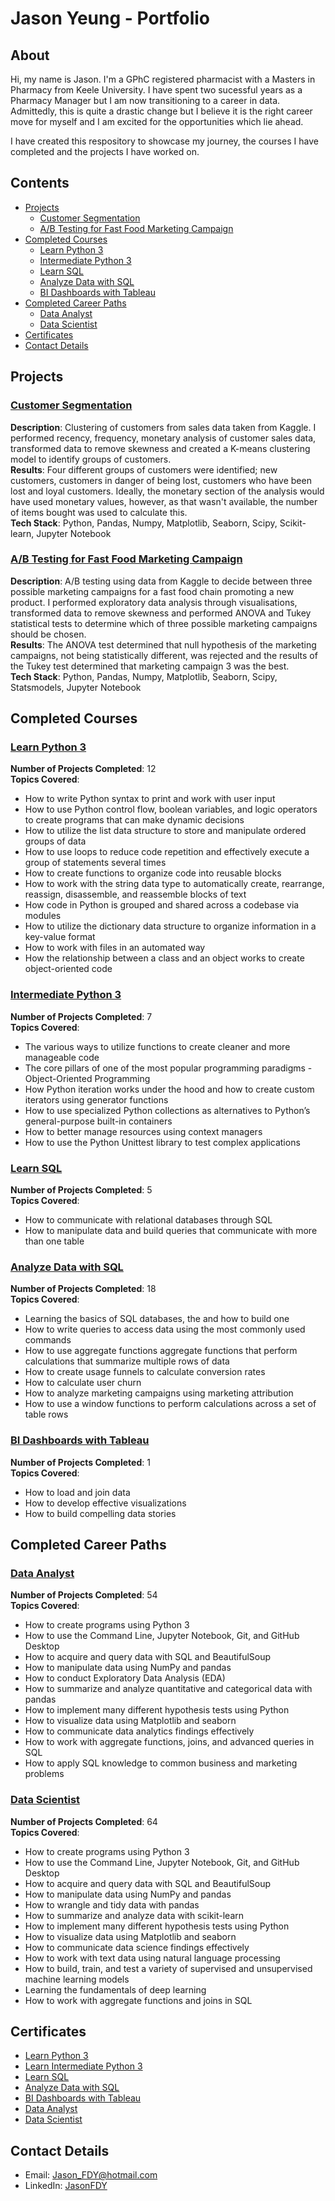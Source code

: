 # Jason Yeung - Portfolio

## About
Hi, my name is Jason. I'm a GPhC registered pharmacist with a Masters in Pharmacy from Keele University. I have spent two sucessful years as a Pharmacy Manager but I am now transitioning to a career in data. Admittedly, this is quite a drastic change but I believe it is the right career move for myself and I am excited for the opportunities which lie ahead.

I have created this respository to showcase my journey, the courses I have completed and the projects I have worked on.

## Contents
* [Projects](#projects)
  * [Customer Segmentation](#customer-segmentation)
  * [A/B Testing for Fast Food Marketing Campaign](#ab-testing-for-fast-food-marketing-campaign)
* [Completed Courses](#completed-courses)
  * [Learn Python 3](#learn-python-3)
  * [Intermediate Python 3](#intermediate-python-3)
  * [Learn SQL](#learn-sql)
  * [Analyze Data with SQL](#analyze-data-with-sql)
  * [BI Dashboards with Tableau](#bi-dashboards-with-tableau)
* [Completed Career Paths](#completed-career-paths)
  * [Data Analyst](#data-analyst)
  * [Data Scientist](#data-scientist)
* [Certificates](#certificates)
* [Contact Details](#contact-details)

## Projects
### [Customer Segmentation](https://github.com/JasonFDY/Customer-Segmentation/blob/main/Grouping%20Grocery%20Store%20Customers.ipynb)
__Description__: Clustering of customers from sales data taken from Kaggle. I performed recency, frequency, monetary analysis of customer sales data, transformed data to remove skewness and created a K-means clustering model to identify groups of customers.\
__Results__: Four different groups of customers were identified; new customers, customers in danger of being lost, customers who have been lost and loyal customers. Ideally, the monetary section of the analysis would have used monetary values, however, as that wasn't available, the number of items bought was used to calculate this.\
__Tech Stack__: Python, Pandas, Numpy, Matplotlib, Seaborn, Scipy, Scikit-learn, Jupyter Notebook

### [A/B Testing for Fast Food Marketing Campaign](https://github.com/JasonFDY/AB-Test-Promotions/blob/main/AB%20Testing%20-%20Fast%20Food%20Marketing%20Campaign.ipynb)
__Description__: A/B testing using data from Kaggle to decide between three possible marketing campaigns for a fast food chain promoting a new product. I performed exploratory data analysis through visualisations, transformed data to remove skewness and performed ANOVA and Tukey statistical tests to determine which of three possible marketing campaigns should be chosen.\
__Results__: The ANOVA test determined that null hypothesis of the marketing campaigns, not being statistically different, was rejected and the results of the Tukey test determined that marketing campaign 3 was the best.\
__Tech Stack__: Python, Pandas, Numpy, Matplotlib, Seaborn, Scipy, Statsmodels, Jupyter Notebook

## Completed Courses
### [Learn Python 3](https://www.codecademy.com/learn/learn-python-3)
__Number of Projects Completed__: 12\
__Topics Covered__:
* How to write Python syntax to print and work with user input
* How to use Python control flow, boolean variables, and logic operators to create programs that can make dynamic decisions
* How to utilize the list data structure to store and manipulate ordered groups of data
* How to use loops to reduce code repetition and effectively execute a group of statements several times
* How to create functions to organize code into reusable blocks
* How to work with the string data type to automatically create, rearrange, reassign, disassemble, and reassemble blocks of text
* How code in Python is grouped and shared across a codebase via modules
* How to utilize the dictionary data structure to organize information in a key-value format
* How to work with files in an automated way
* How the relationship between a class and an object works to create object-oriented code

### [Intermediate Python 3](https://www.codecademy.com/learn/learn-intermediate-python-3)
__Number of Projects Completed__: 7\
__Topics Covered__:
* The various ways to utilize functions to create cleaner and more manageable code
* The core pillars of one of the most popular programming paradigms - Object-Oriented Programming
* How Python iteration works under the hood and how to create custom iterators using generator functions
* How to use specialized Python collections as alternatives to Python’s general-purpose built-in containers
* How to better manage resources using context managers
* How to use the Python Unittest library to test complex applications

### [Learn SQL](https://www.codecademy.com/learn/learn-sql)
__Number of Projects Completed__: 5\
__Topics Covered__:
* How to communicate with relational databases through SQL
* How to manipulate data and build queries that communicate with more than one table

### [Analyze Data with SQL](https://www.codecademy.com/learn/paths/analyze-data-with-sql)
__Number of Projects Completed__: 18\
__Topics Covered__:
* Learning the basics of SQL databases, the and how to build one
* How to write queries to access data using the most commonly used commands
* How to use aggregate functions aggregate functions that perform calculations that summarize multiple rows of data
* How to create usage funnels to calculate conversion rates
* How to calculate user churn
* How to analyze marketing campaigns using marketing attribution
* How to use a window functions to perform calculations across a set of table rows

### [BI Dashboards with Tableau](https://www.codecademy.com/learn/bi-dashboards-with-tableau)
__Number of Projects Completed__: 1\
__Topics Covered__:
* How to load and join data
* How to develop effective visualizations
* How to build compelling data stories

## Completed Career Paths
### [Data Analyst](https://www.codecademy.com/learn/paths/data-analyst-2021)
__Number of Projects Completed__: 54\
__Topics Covered__:
* How to create programs using Python 3
* How to use the Command Line, Jupyter Notebook, Git, and GitHub Desktop
* How to acquire and query data with SQL and BeautifulSoup
* How to manipulate data using NumPy and pandas
* How to conduct Exploratory Data Analysis (EDA)
* How to summarize and analyze quantitative and categorical data with pandas
* How to implement many different hypothesis tests using Python
* How to visualize data using Matplotlib and seaborn
* How to communicate data analytics findings effectively
* How to work with aggregate functions, joins, and advanced queries in SQL
* How to apply SQL knowledge to common business and marketing problems

### [Data Scientist](https://www.codecademy.com/learn/paths/data-science-2021)
__Number of Projects Completed__: 64\
__Topics Covered__:
* How to create programs using Python 3
* How to use the Command Line, Jupyter Notebook, Git, and GitHub Desktop
* How to acquire and query data with SQL and BeautifulSoup
* How to manipulate data using NumPy and pandas
* How to wrangle and tidy data with pandas
* How to summarize and analyze data with scikit-learn
* How to implement many different hypothesis tests using Python
* How to visualize data using Matplotlib and seaborn
* How to communicate data science findings effectively
* How to work with text data using natural language processing
* How to build, train, and test a variety of supervised and unsupervised machine learning models
* Learning the fundamentals of deep learning
* How to work with aggregate functions and joins in SQL

## Certificates
* [Learn Python 3](https://www.codecademy.com/profiles/JasonFDY/certificates/6c152bd262967f8c941c9707ed636bda)
* [Learn Intermediate Python 3](https://www.codecademy.com/profiles/JasonFDY/certificates/18580789eaba28f09e116f4fc2acec44)
* [Learn SQL](https://www.codecademy.com/profiles/JasonFDY/certificates/042a4e5884e3eb6ea1f2a12be6abb851)
* [Analyze Data with SQL](https://www.codecademy.com/profiles/JasonFDY/certificates/5cafb2d937090210d7df3652)
* [BI Dashboards with Tableau](https://www.codecademy.com/profiles/JasonFDY/certificates/050d7cf465567fdd0c9abb1fbf20e269)
* [Data Analyst](https://www.codecademy.com/profiles/JasonFDY/certificates/1a410e7477834f6d9579764624f78263)
* [Data Scientist](https://www.codecademy.com/profiles/JasonFDY/certificates/762f592a0ee543b5bd4b58ffec9eae82)

## Contact Details
* Email: [Jason_FDY@hotmail.com](mailto:Jason_FDY@hotmail.com)
* LinkedIn: [JasonFDY](https://www.linkedin.com/in/jasonfdy/)
